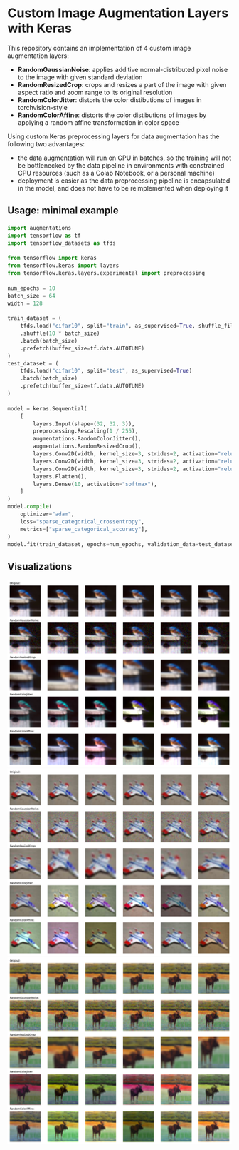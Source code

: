 # Custom Image Augmentation Layers with Keras

This repository contains an implementation of 4 custom image augmentation layers:
- **RandomGaussianNoise**: applies additive normal-distributed pixel noise to the image with given standard deviation
- **RandomResizedCrop**: crops and resizes a part of the image with given aspect ratio and zoom range to its original resolution
- **RandomColorJitter**: distorts the color distibutions of images in torchvision-style
- **RandomColorAffine**: distorts the color distibutions of images by applying a random affine transformation in color space

Using custom Keras preprocessing layers for data augmentation has the following two advantages:
- the data augmentation will run on GPU in batches, so the training will not be
bottlenecked by the data pipeline in environments with constrained CPU resources (such
as a Colab Notebook, or a personal machine)
- deployment is easier as the data preprocessing pipeline is encapsulated in the model,
and does not have to be reimplemented when deploying it

## Usage: minimal example
``` python
import augmentations
import tensorflow as tf
import tensorflow_datasets as tfds

from tensorflow import keras
from tensorflow.keras import layers
from tensorflow.keras.layers.experimental import preprocessing

num_epochs = 10
batch_size = 64
width = 128

train_dataset = (
    tfds.load("cifar10", split="train", as_supervised=True, shuffle_files=True)
    .shuffle(10 * batch_size)
    .batch(batch_size)
    .prefetch(buffer_size=tf.data.AUTOTUNE)
)
test_dataset = (
    tfds.load("cifar10", split="test", as_supervised=True)
    .batch(batch_size)
    .prefetch(buffer_size=tf.data.AUTOTUNE)
)

model = keras.Sequential(
    [
        layers.Input(shape=(32, 32, 3)),
        preprocessing.Rescaling(1 / 255),
        augmentations.RandomColorJitter(),
        augmentations.RandomResizedCrop(),
        layers.Conv2D(width, kernel_size=3, strides=2, activation="relu"),
        layers.Conv2D(width, kernel_size=3, strides=2, activation="relu"),
        layers.Conv2D(width, kernel_size=3, strides=2, activation="relu"),
        layers.Flatten(),
        layers.Dense(10, activation="softmax"),
    ]
)
model.compile(
    optimizer="adam",
    loss="sparse_categorical_crossentropy",
    metrics=["sparse_categorical_accuracy"],
)
model.fit(train_dataset, epochs=num_epochs, validation_data=test_dataset)
```

## Visualizations
![augmented bird](./assets/augmentations_13.png)
![augmented plane](./assets/augmentations_30.png)
![augmented deer](./assets/augmentations_66.png)